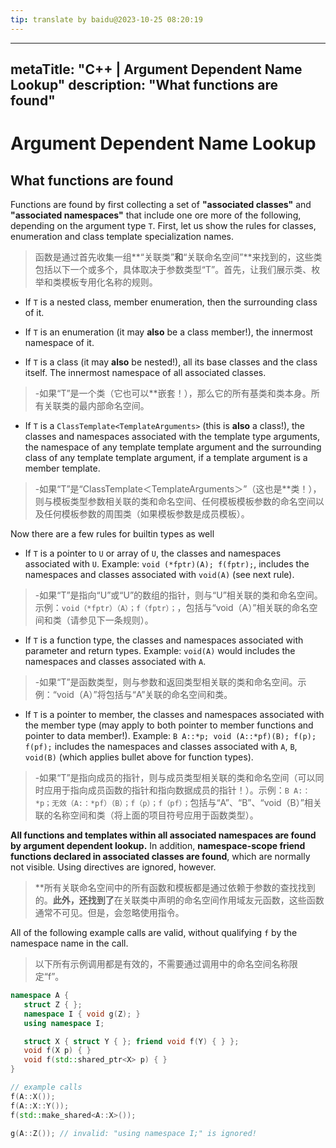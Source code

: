 ```yaml
---
tip: translate by baidu@2023-10-25 08:20:19
---
```

---
metaTitle: "C++ | Argument Dependent Name Lookup"
description: "What functions are found"
---

# Argument Dependent Name Lookup



## What functions are found



Functions are found by first collecting a set of **"associated classes"** and **"associated namespaces"** that include one ore more of the following, depending on the argument type `T`. First, let us show the rules for classes, enumeration and class template specialization names.

> 函数是通过首先收集一组**“关联类”**和**“关联命名空间”**来找到的，这些类包括以下一个或多个，具体取决于参数类型“T”。首先，让我们展示类、枚举和类模板专用化名称的规则。

- If `T` is a nested class, member enumeration, then the surrounding class of it.
- If `T` is an enumeration (it may **also** be a class member!), the innermost namespace of it.

- If `T` is a class (it may **also** be nested!), all its base classes and the class itself. The innermost namespace of all associated classes.

> -如果“T”是一个类（它也可以**嵌套！），那么它的所有基类和类本身。所有关联类的最内部命名空间。

- If `T` is a `ClassTemplate<TemplateArguments>` (this is **also** a class!), the classes and namespaces associated with the template type arguments, the namespace of any template template argument and the surrounding class of any template template argument, if a template argument is a member template.

> -如果“T”是“ClassTemplate＜TemplateArguments＞”（这也是**类！），则与模板类型参数相关联的类和命名空间、任何模板模板参数的命名空间以及任何模板参数的周围类（如果模板参数是成员模板）。

Now there are a few rules for builtin types as well


- If `T` is a pointer to `U` or array of `U`, the classes and namespaces associated with `U`. Example: `void (*fptr)(A); f(fptr);`, includes the namespaces and classes associated with `void(A)` (see next rule).

> -如果“T”是指向“U”或“U”的数组的指针，则与“U”相关联的类和命名空间。示例：`void（*fptr）（A）；f（fptr）；`，包括与“void（A）”相关联的命名空间和类（请参见下一条规则）。

- If `T` is a function type, the classes and namespaces associated with parameter and return types. Example: `void(A)` would includes the namespaces and classes associated with `A`.

> -如果“T”是函数类型，则与参数和返回类型相关联的类和命名空间。示例：“void（A）”将包括与“A”关联的命名空间和类。

- If `T` is a pointer to member, the classes and namespaces associated with the member type (may apply to both pointer to member functions and pointer to data member!). Example: `B A::*p; void (A::*pf)(B); f(p); f(pf);` includes the namespaces and classes associated with `A`, `B`, `void(B)` (which applies bullet above for function types).

> -如果“T”是指向成员的指针，则与成员类型相关联的类和命名空间（可以同时应用于指向成员函数的指针和指向数据成员的指针！）。示例：`B A:：*p；无效（A:：*pf）（B）；f（p）；f（pf）；`包括与“A”、“B”、“void（B）”相关联的名称空间和类（将上面的项目符号应用于函数类型）。


**All functions and templates within all associated namespaces are found by argument dependent lookup.** In addition, **namespace-scope friend functions declared in associated classes are found**, which are normally not visible. Using directives are ignored, however.

> **所有关联命名空间中的所有函数和模板都是通过依赖于参数的查找找到的。**此外，还找到了**在关联类中声明的命名空间作用域友元函数，这些函数通常不可见。但是，会忽略使用指令。


All of the following example calls are valid, without qualifying `f` by the namespace name in the call.

> 以下所有示例调用都是有效的，不需要通过调用中的命名空间名称限定“f”。

```cpp
namespace A {
   struct Z { };
   namespace I { void g(Z); }
   using namespace I;

   struct X { struct Y { }; friend void f(Y) { } };
   void f(X p) { }
   void f(std::shared_ptr<X> p) { }
}

// example calls
f(A::X());
f(A::X::Y());
f(std::make_shared<A::X>());

g(A::Z()); // invalid: "using namespace I;" is ignored!

```

